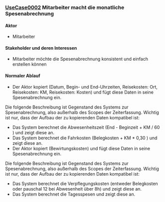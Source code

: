 
### [UseCase0002](https://github.com/DomainDrivenArchitecture/ddaRequirement/blob/master/en/requirements/UseCase0002.md) Mitarbeiter macht die monatliche Spesenabrechnung


#### Aktor
 * Mitarbeiter


#### Stakeholder und deren Interessen
 * Mitarbeiter möchte die Spesenabrechnung konsistent und einfach erstellen können


#### Normaler Ablauf
 * Der Aktor kopiert (Datum, Begin- und End-Uhrzeiten, Reisekosten: Ort, Reisekosten: KM, Reisekosten: Kosten) und fügt diese Daten in seine Spesenabrechnung ein. 

Die folgende Beschreibung ist Gegenstand des Systems zur Spesenabrechnung, also außerhalb des Scopes der Zeiterfassung. Wichtig ist nur, dass der Aufbau der zu kopierenden Daten kompatibel ist:
  * Das System berechnet die Abwesenheitszeit (End - Beginzeit + KM / 60 ) und zeigt diese an.
  * Das System berechnet die Fahrkosten (Belegkosten + KM * 0,30 ) und zeigt diese an.
 * Der Aktor kopiert (Bewirtungskosten) und fügt diese Daten in seine Spesenabrechnung ein.

Die folgende Beschreibung ist Gegenstand des Systems zur Spesenabrechnung, also außerhalb des Scopes der Zeiterfassung. Wichtig ist nur, dass der Aufbau 
der zu kopierenden Daten kompatibel ist:
  * Das System berechnet die Verpflegungskosten (entweder Belegkosten oder pauschal 12 bei Abwesenheit über 8h) und zeigt diese an.
  * Das System berechnet die Tagesspesen und zeigt diese an.

